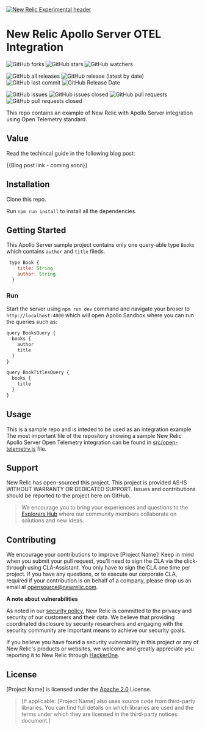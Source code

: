 [![New Relic Experimental header](https://github.com/newrelic/opensource-website/raw/master/src/images/categories/Experimental.png)](https://opensource.newrelic.com/oss-category/#new-relic-experimental)

# New Relic Apollo Server OTEL Integration
![GitHub forks](https://img.shields.io/github/forks/newrelic-experimental/newrelic-apollo-server-integration?style=social)
![GitHub stars](https://img.shields.io/github/stars/newrelic-experimental/newrelic-apollo-server-integration?style=social)
![GitHub watchers](https://img.shields.io/github/watchers/newrelic-experimental/newrelic-apollo-server-integration?style=social)

![GitHub all releases](https://img.shields.io/github/downloads/newrelic-experimental/newrelic-apollo-server-integration/total)
![GitHub release (latest by date)](https://img.shields.io/github/v/release/newrelic-experimental/newrelic-apollo-server-integration)
![GitHub last commit](https://img.shields.io/github/last-commit/newrelic-experimental/newrelic-apollo-server-integration)
![GitHub Release Date](https://img.shields.io/github/release-date/newrelic-experimental/newrelic-apollo-server-integration)


![GitHub issues](https://img.shields.io/github/issues/newrelic-experimental/newrelic-apollo-server-integration)
![GitHub issues closed](https://img.shields.io/github/issues-closed/newrelic-experimental/newrelic-apollo-server-integration)
![GitHub pull requests](https://img.shields.io/github/issues-pr/newrelic-experimental/newrelic-apollo-server-integration)
![GitHub pull requests closed](https://img.shields.io/github/issues-pr-closed/newrelic-experimental/newrelic-apollo-server-integration)


This repo contains an example of New Relic with Apollo Server integration using Open Telemetry standard.

## Value 

Read the techincal guide in the following blog post:

{{Blog post link - coming soon}}

## Installation

Clone this repo.

Run `npm run install` to install all the dependencies.


## Getting Started

This Apollo Server sample project contains only one query-able type `Books` which contains `author` and `title` fileds.

```js
 type Book {
    title: String
    author: String
  }
```

### Run

Start the server using `npm run dev` command and navigate your broser to `http://localhost:4000` which will open Apollo Sandbox where you can run the queries such as:

```js
query BooksQuery {
  books {
    author
    title
  }
}
```

```js
query BookTitlesQuery {
  books {
    title
  }
}
```

## Usage

This is a sample repo and is inteded to be used as an integration example
The most important file of the repository showing a sample New Relic Apollo Server Open Telemetry integration can be found in [src/open-telemetry.js](src/open-telemetry.js) file.

## Support

New Relic has open-sourced this project. This project is provided AS-IS WITHOUT WARRANTY OR DEDICATED SUPPORT. Issues and contributions should be reported to the project here on GitHub.

>We encourage you to bring your experiences and questions to the [Explorers Hub](https://discuss.newrelic.com) where our community members collaborate on solutions and new ideas.


## Contributing

We encourage your contributions to improve [Project Name]! Keep in mind when you submit your pull request, you'll need to sign the CLA via the click-through using CLA-Assistant. You only have to sign the CLA one time per project. If you have any questions, or to execute our corporate CLA, required if your contribution is on behalf of a company, please drop us an email at opensource@newrelic.com.

**A note about vulnerabilities**

As noted in our [security policy](../../security/policy), New Relic is committed to the privacy and security of our customers and their data. We believe that providing coordinated disclosure by security researchers and engaging with the security community are important means to achieve our security goals.

If you believe you have found a security vulnerability in this project or any of New Relic's products or websites, we welcome and greatly appreciate you reporting it to New Relic through [HackerOne](https://hackerone.com/newrelic).

## License

[Project Name] is licensed under the [Apache 2.0](http://apache.org/licenses/LICENSE-2.0.txt) License.

>[If applicable: [Project Name] also uses source code from third-party libraries. You can find full details on which libraries are used and the terms under which they are licensed in the third-party notices document.]
